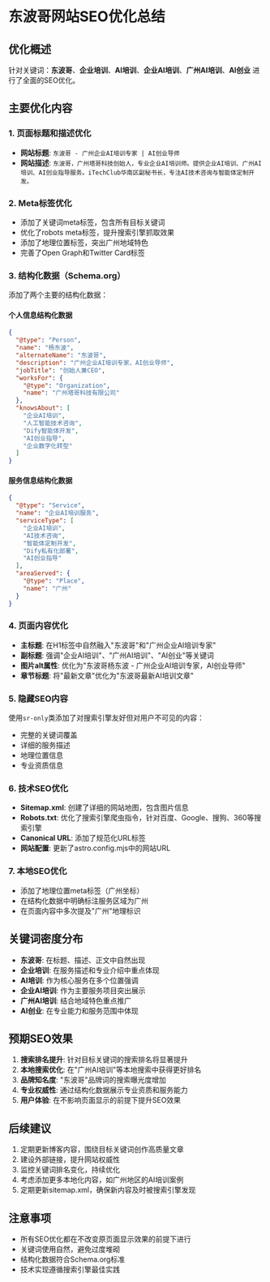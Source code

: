 # 东波哥网站SEO优化总结

## 优化概述

针对关键词：**东波哥**、**企业培训**、**AI培训**、**企业AI培训**、**广州AI培训**、**AI创业** 进行了全面的SEO优化。

## 主要优化内容

### 1. 页面标题和描述优化

- **网站标题**: `东波哥 - 广州企业AI培训专家 | AI创业导师`
- **网站描述**: `东波哥，广州塔哥科技创始人，专业企业AI培训师。提供企业AI培训、广州AI培训、AI创业指导服务。iTechClub华南区副秘书长，专注AI技术咨询与智能体定制开发。`

### 2. Meta标签优化

- 添加了关键词meta标签，包含所有目标关键词
- 优化了robots meta标签，提升搜索引擎抓取效果
- 添加了地理位置标签，突出广州地域特色
- 完善了Open Graph和Twitter Card标签

### 3. 结构化数据（Schema.org）

添加了两个主要的结构化数据：

#### 个人信息结构化数据

```json
{
  "@type": "Person",
  "name": "杨东波",
  "alternateName": "东波哥",
  "description": "广州企业AI培训专家，AI创业导师",
  "jobTitle": "创始人兼CEO",
  "worksFor": {
    "@type": "Organization",
    "name": "广州塔哥科技有限公司"
  },
  "knowsAbout": [
    "企业AI培训",
    "人工智能技术咨询",
    "Dify智能体开发",
    "AI创业指导",
    "企业数字化转型"
  ]
}
```

#### 服务信息结构化数据

```json
{
  "@type": "Service",
  "name": "企业AI培训服务",
  "serviceType": [
    "企业AI培训",
    "AI技术咨询",
    "智能体定制开发",
    "Dify私有化部署",
    "AI创业指导"
  ],
  "areaServed": {
    "@type": "Place",
    "name": "广州"
  }
}
```

### 4. 页面内容优化

- **主标题**: 在H1标签中自然融入"东波哥"和"广州企业AI培训专家"
- **副标题**: 强调"企业AI培训"、"广州AI培训"、"AI创业"等关键词
- **图片alt属性**: 优化为"东波哥杨东波 - 广州企业AI培训专家，AI创业导师"
- **章节标题**: 将"最新文章"优化为"东波哥最新AI培训文章"

### 5. 隐藏SEO内容

使用`sr-only`类添加了对搜索引擎友好但对用户不可见的内容：

- 完整的关键词覆盖
- 详细的服务描述
- 地理位置信息
- 专业资质信息

### 6. 技术SEO优化

- **Sitemap.xml**: 创建了详细的网站地图，包含图片信息
- **Robots.txt**: 优化了搜索引擎爬虫指令，针对百度、Google、搜狗、360等搜索引擎
- **Canonical URL**: 添加了规范化URL标签
- **网站配置**: 更新了astro.config.mjs中的网站URL

### 7. 本地SEO优化

- 添加了地理位置meta标签（广州坐标）
- 在结构化数据中明确标注服务区域为广州
- 在页面内容中多次提及"广州"地理标识

## 关键词密度分布

- **东波哥**: 在标题、描述、正文中自然出现
- **企业培训**: 在服务描述和专业介绍中重点体现
- **AI培训**: 作为核心服务在多个位置强调
- **企业AI培训**: 作为主要服务项目突出展示
- **广州AI培训**: 结合地域特色重点推广
- **AI创业**: 在专业能力和服务范围中体现

## 预期SEO效果

1. **搜索排名提升**: 针对目标关键词的搜索排名将显著提升
2. **本地搜索优化**: 在"广州AI培训"等本地搜索中获得更好排名
3. **品牌知名度**: "东波哥"品牌词的搜索曝光度增加
4. **专业权威性**: 通过结构化数据展示专业资质和服务能力
5. **用户体验**: 在不影响页面显示的前提下提升SEO效果

## 后续建议

1. 定期更新博客内容，围绕目标关键词创作高质量文章
2. 建设外部链接，提升网站权威性
3. 监控关键词排名变化，持续优化
4. 考虑添加更多本地化内容，如广州地区的AI培训案例
5. 定期更新sitemap.xml，确保新内容及时被搜索引擎发现

## 注意事项

- 所有SEO优化都在不改变原页面显示效果的前提下进行
- 关键词使用自然，避免过度堆砌
- 结构化数据符合Schema.org标准
- 技术实现遵循搜索引擎最佳实践
